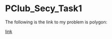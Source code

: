 # PClub_Secy_Task1

The following is the link to my problem is polygon:

[link](https://polygon.codeforces.com/p7Yntgu/jayantjha1109/kermite-the-frog)
